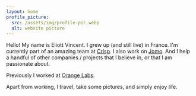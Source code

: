 ```yaml
---
layout: home
profile_picture:
  src: /assets/img/profile-pic.webp
  alt: website picture
---
```


<p>
  Hello! My name is Eliott Vincent. I grew up (and still live) in France. I'm currently part of an amazing team at <a target="_blank" href="https://crisp.chat">Crisp</a>. I also work on <a target="_blank" href="https://jomo.so">Jomo</a>. And I help a handful of other companies / projects that I believe in, or that I am passionate about.
</p>

<p>
  Previously I worked at <a target="_blank" href="https://hellofuture.orange.com/en/">Orange Labs</a>.
</p>

<p>
  Apart from working, I travel, take some pictures, and simply enjoy life.
</p>

